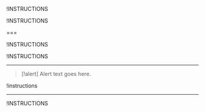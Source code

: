 !INSTRUCTIONS[](https://raw.githubusercontent.com/LODSContent/All-MOC/master/MOC/@lab.LanguageCode/MSLearningDisclaimer.md)

!INSTRUCTIONS[](https://raw.githubusercontent.com/LODSContent/All-MOC/master/MOC/@lab.LanguageCode/GenericLabSetup.md)

===

!INSTRUCTIONS[](https://raw.githubusercontent.com/LODSContent/All-MOC/master/MOC/@lab.LanguageCode/CSS-Info.md)

!INSTRUCTIONS[](https://raw.githubusercontent.com/LODSContent/All-MOC/master/MOC/@lab.LanguageCode/ACP_Disclaimer.md)

---

>[!alert] Alert text goes here.

!instructions[](https://raw.githubusercontent.com/MicrosoftLearning/somecourse/main/Instructions/somefile.md)

---

!INSTRUCTIONS[](https://raw.githubusercontent.com/LODSContent/All-MOC/master/MOC/@lab.LanguageCode/CongratulationsEnd.md)